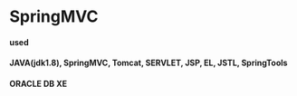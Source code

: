 # SpringMVC

#### used
#### JAVA(jdk1.8), SpringMVC, Tomcat, SERVLET, JSP, EL, JSTL, SpringTools
#### ORACLE DB XE
